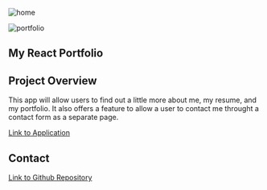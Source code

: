 ![home](https://user-images.githubusercontent.com/105738571/204685873-6636ecf8-fabf-4032-8f04-c9e2a575592d.png)

![portfolio](https://user-images.githubusercontent.com/105738571/204685887-b8db8f54-f501-44ee-b54e-c1d384c0a57c.png)

## My React Portfolio

## Project Overview

This app will allow users to find out a little more about me, my resume, and my portfolio. It also offers a feature to allow a user to contact me throught a contact form
as a separate page. 

[Link to Application](https://bckstrb.github.io/new-portfolio/)

## Contact

[Link to Github Repository](https://github.com/bckstrb/new-portfolio)
